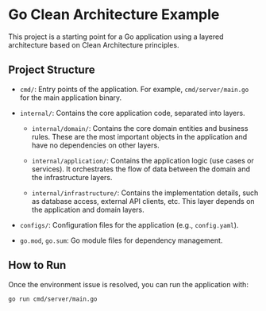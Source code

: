 # Go Clean Architecture Example

This project is a starting point for a Go application using a layered architecture based on Clean Architecture principles.

## Project Structure

- `cmd/`: Entry points of the application. For example, `cmd/server/main.go` for the main application binary.

- `internal/`: Contains the core application code, separated into layers.

  - `internal/domain/`: Contains the core domain entities and business rules. These are the most important objects in the application and have no dependencies on other layers.

  - `internal/application/`: Contains the application logic (use cases or services). It orchestrates the flow of data between the domain and the infrastructure layers.

  - `internal/infrastructure/`: Contains the implementation details, such as database access, external API clients, etc. This layer depends on the application and domain layers.

- `configs/`: Configuration files for the application (e.g., `config.yaml`).

- `go.mod`, `go.sum`: Go module files for dependency management.

## How to Run

Once the environment issue is resolved, you can run the application with:

```bash
go run cmd/server/main.go
```

